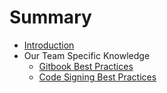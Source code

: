 # Summary

* [Introduction](README.md)
* Our Team Specific Knowledge
   * [Gitbook Best Practices](gitbook_best_practices.md)
   * [Code Signing Best Practices](code_signing_best_practices.md)

